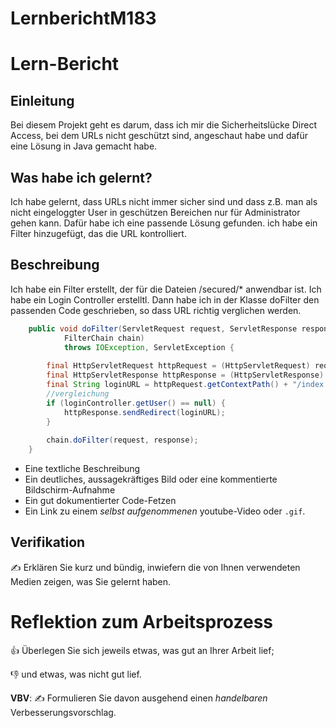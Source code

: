 # LernberichtM183
# Lern-Bericht


## Einleitung

Bei diesem Projekt geht es darum, dass ich mir die Sicherheitslücke Direct Access, bei dem URLs nicht geschützt sind, angeschaut habe und dafür eine Lösung in Java gemacht habe.


## Was habe ich gelernt?

Ich habe gelernt, dass URLs nicht immer sicher sind und dass z.B. man als nicht eingeloggter User in geschützen Bereichen nur für Administrator gehen kann. Dafür habe ich eine passende Lösung gefunden. ich habe ein Filter hinzugefügt, das die URL kontrolliert.

## Beschreibung

Ich habe ein Filter erstellt, der für die Dateien /secured/* anwendbar ist. Ich habe ein Login Controller erstelltl. Dann habe ich in der Klasse doFilter den passenden Code geschrieben, so dass URL richtig verglichen werden.

```java
    public void doFilter(ServletRequest request, ServletResponse response,
            FilterChain chain)
            throws IOException, ServletException {
        
        final HttpServletRequest httpRequest = (HttpServletRequest) request;
        final HttpServletResponse httpResponse = (HttpServletResponse) response;
        final String loginURL = httpRequest.getContextPath() + "/index.xhtml";
        //vergleichung
        if (loginController.getUser() == null) {
            httpResponse.sendRedirect(loginURL);
        } 
        
        chain.doFilter(request, response); 
    }
```

* Eine textliche Beschreibung
* Ein deutliches, aussagekräftiges Bild oder eine kommentierte Bildschirm-Aufnahme
* Ein gut dokumentierter Code-Fetzen
* Ein Link zu einem *selbst aufgenommenen* youtube-Video oder `.gif`.

## Verifikation

✍️ Erklären Sie kurz und bündig, inwiefern die von Ihnen verwendeten Medien zeigen, was Sie gelernt haben.

# Reflektion zum Arbeitsprozess

👍 Überlegen Sie sich jeweils etwas, was gut an Ihrer Arbeit lief; 

👎 und etwas, was nicht gut lief.

**VBV**: ✍️ Formulieren Sie davon ausgehend einen *handelbaren* Verbesserungsvorschlag.
